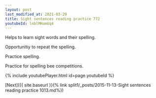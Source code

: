 ```yaml
---
layout: post
last_modified_at: 2021-03-29
title: Sight sentences reading practice 772
youtubeId: lnblMHamUq4
---
```

 
 
Helps to learn sight words and their spelling.

Opportunitiy to repeat the spelling. 

Practice spelling. 
 
Practice for spelling bee competitions. 
 
{% include youtubePlayer.html id=page.youtubeId %}
 
 

[Next]({{ site.baseurl }}{% link  split1/_posts/2015-11-13-Sight sentences reading practice 1013.md%})
 
